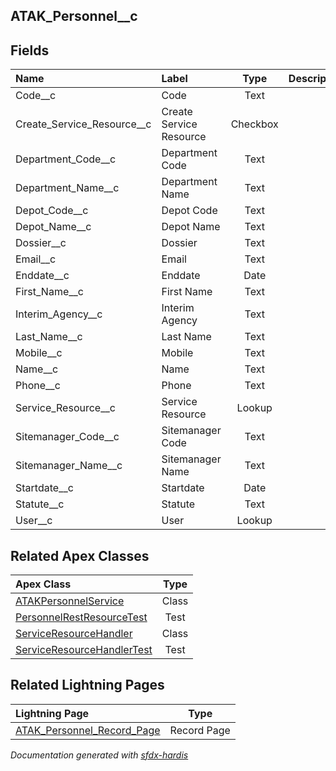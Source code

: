 ## ATAK_Personnel__c

<!-- Object description -->

## Fields

| Name      | Label | Type | Description |
| :-------- | :---- | :--: | :---------- | 
| Code__c | Code | Text | <!-- --> |
| Create_Service_Resource__c | Create Service Resource | Checkbox | <!-- --> |
| Department_Code__c | Department Code | Text | <!-- --> |
| Department_Name__c | Department Name | Text | <!-- --> |
| Depot_Code__c | Depot Code | Text | <!-- --> |
| Depot_Name__c | Depot Name | Text | <!-- --> |
| Dossier__c | Dossier | Text | <!-- --> |
| Email__c | Email | Text | <!-- --> |
| Enddate__c | Enddate | Date | <!-- --> |
| First_Name__c | First Name | Text | <!-- --> |
| Interim_Agency__c | Interim Agency | Text | <!-- --> |
| Last_Name__c | Last Name | Text | <!-- --> |
| Mobile__c | Mobile | Text | <!-- --> |
| Name__c | Name | Text | <!-- --> |
| Phone__c | Phone | Text | <!-- --> |
| Service_Resource__c | Service Resource | Lookup | <!-- --> |
| Sitemanager_Code__c | Sitemanager Code | Text | <!-- --> |
| Sitemanager_Name__c | Sitemanager Name | Text | <!-- --> |
| Startdate__c | Startdate | Date | <!-- --> |
| Statute__c | Statute | Text | <!-- --> |
| User__c | User | Lookup | <!-- --> |




## Related Apex Classes

| Apex Class | Type |
| :----      | :--: | 
| [ATAKPersonnelService](../apex/ATAKPersonnelService.md) | Class |
| [PersonnelRestResourceTest](../apex/PersonnelRestResourceTest.md) | Test |
| [ServiceResourceHandler](../apex/ServiceResourceHandler.md) | Class |
| [ServiceResourceHandlerTest](../apex/ServiceResourceHandlerTest.md) | Test |


## Related Lightning Pages

| Lightning Page | Type |
| :----      | :--: | 
| [ATAK_Personnel_Record_Page](../pages/ATAK_Personnel_Record_Page.md) |  Record Page |


_Documentation generated with [sfdx-hardis](https://sfdx-hardis.cloudity.com)_
